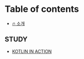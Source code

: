# Table of contents

* [🔥 소개](README.md)

## STUDY

* [KOTLIN IN ACTION](study/kotlin-in-action.md)
